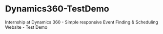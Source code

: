 # Dynamics360-TestDemo
Internship at Dynamics 360 - Simple responsive Event Finding &amp; Scheduling Website - Test Demo
